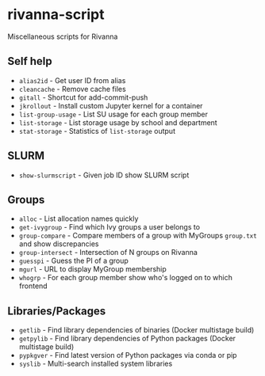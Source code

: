 # rivanna-script
Miscellaneous scripts for Rivanna

## Self help
- `alias2id` - Get user ID from alias
- `cleancache` - Remove cache files
- `gitall` - Shortcut for add-commit-push
- `jkrollout` - Install custom Jupyter kernel for a container
- `list-group-usage` - List SU usage for each group member
- `list-storage` - List storage usage by school and department
- `stat-storage` - Statistics of `list-storage` output

## SLURM
- `show-slurmscript` - Given job ID show SLURM script

## Groups
- `alloc` - List allocation names quickly
- `get-ivygroup` - Find which Ivy groups a user belongs to
- `group-compare` - Compare members of a group with MyGroups `group.txt` and show discrepancies
- `group-intersect` - Intersection of N groups on Rivanna
- `guesspi` - Guess the PI of a group
- `mgurl` - URL to display MyGroup membership
- `whogrp` - For each group member show who's logged on to which frontend

## Libraries/Packages
- `getlib` - Find library dependencies of binaries (Docker multistage build)
- `getpylib` - Find library dependencies of Python packages (Docker multistage build)
- `pypkgver` - Find latest version of Python packages via conda or pip
- `syslib` - Multi-search installed system libraries
